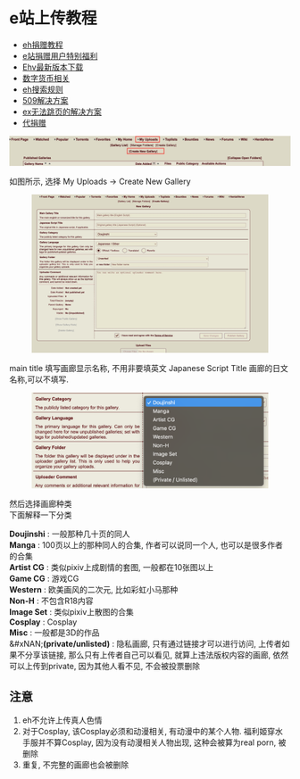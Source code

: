 # e站上传教程

* [eh捐赠教程](./)  
* [e站捐赠用户特别福利](eh捐赠用户特别福利.md)  
* [Ehv最新版本下载](Ehv最新版本下载.md)  
* [数字货币相关](https://crypto0xpanda.notion.site/aa75a581ca684d94955dedacb54bcd68)  
* [eh搜索规则](eh搜索规则.md)
* [509解决方案](ban以及509解决方案.md)
* [ex无法跳页的解决方案](ex无法跳页的解决方案.md)
* [代捐赠](代捐赠.md)

![e站上传教程图片1](picture/e站上传教程图片1.jpg)

如图所示, 选择 My Uploads -> Create New Gallery

<figure><img src="picture/e站上传教程图片2.jpg" alt=""><figcaption></figcaption></figure>

main title 填写画廊显示名称, 不用非要填英文 Japanese Script Title 画廊的日文名称,可以不填写.

<figure><img src="picture/e站上传教程图片3.png" alt=""><figcaption></figcaption></figure>

然后选择画廊种类\
下面解释一下分类

**Doujinshi** : 一般那种几十页的同人\
**Manga** : 100页以上的那种同人的合集, 作者可以说同一个人, 也可以是很多作者的合集\
**Artist CG** : 类似pixiv上成剧情的套图, 一般都在10张图以上\
**Game CG** : 游戏CG\
**Western** : 欧美画风的二次元, 比如彩虹小马那种\
**Non-H** : 不包含R18内容\
**Image Set** : 类似pixiv上散图的合集\
**Cosplay** : Cosplay\
**Misc** : 一般都是3D的作品\
&#xNAN;**(private/unlisted)** : 隐私画廊, 只有通过链接才可以进行访问, 上传者如果不分享该链接, 那么只有上传者自己可以看见, 就算上违法版权内容的画廊, 依然可以上传到private, 因为其他人看不见, 不会被投票删除

## 注意

1. eh不允许上传真人色情
2. 对于Cosplay, 该Cosplay必须和动漫相关, 有动漫中的某个人物. 福利姬穿水手服并不算Cosplay, 因为没有动漫相关人物出现, 这种会被算为real porn, 被删除
3. 重复, 不完整的画廊也会被删除
